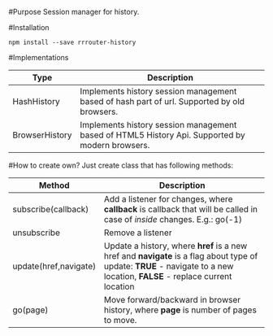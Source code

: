 #Purpose
Session manager for history.

#Installation
```
npm install --save rrrouter-history
```

#Implementations

| Type                 | Description    |
|----------------------|----------------|
| HashHistory          | Implements history session management based of hash part of url. Supported by old browsers. |
| BrowserHistory       | Implements history session management based of HTML5 History Api. Supported by modern browsers. |


#How to create own?
Just create class that has following methods:

| Method                 | Description    |
|------------------------|----------------|
| subscribe(callback)    | Add a listener for changes, where **callback** is callback that will be called in case of _inside_ changes. E.g.: go(-1) |
| unsubscribe            | Remove a listener |
| update(href,navigate)  | Update a history, where **href** is a new href and **navigate** is a flag about type of update: **TRUE** - navigate to a new location, **FALSE** - replace current location |
| go(page)               | Move forward/backward in browser history, where **page** is number of pages to move. |
